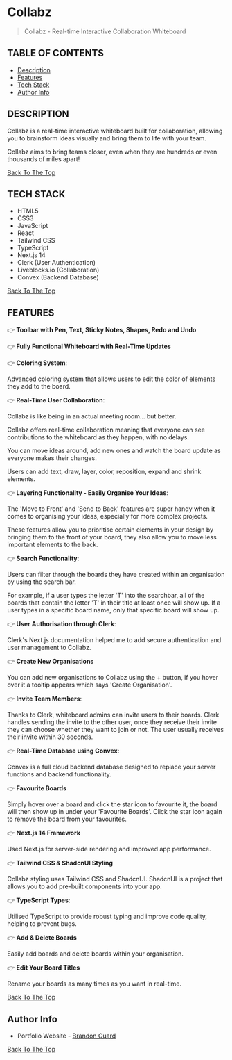 # Collabz

> Collabz - Real-time Interactive Collaboration Whiteboard

## TABLE OF CONTENTS

- [Description](#description)
- [Features](#features)
- [Tech Stack](#tech-stack)
- [Author Info](#author-info)

## DESCRIPTION

Collabz is a real-time interactive whiteboard built for collaboration, allowing you to brainstorm ideas visually and bring them to life with your team.

Collabz aims to bring teams closer, even when they are hundreds or even thousands of miles apart!

[Back To The Top](#collabz)

## TECH STACK

- HTML5
- CSS3
- JavaScript
- React
- Tailwind CSS
- TypeScript
- Next.js 14
- Clerk (User Authentication)
- Liveblocks.io (Collaboration)
- Convex (Backend Database)

[Back To The Top](#collabz)

## FEATURES

👉 **Toolbar with Pen, Text, Sticky Notes, Shapes, Redo and Undo**

👉 **Fully Functional Whiteboard with Real-Time Updates**

👉 **Coloring System**:

Advanced coloring system that allows users to edit the color of elements they add to the board.

👉 **Real-Time User Collaboration**:

Collabz is like being in an actual meeting room... but better.

Collabz offers real-time collaboration meaning that everyone can see contributions to the whiteboard as they happen, with no delays.

You can move ideas around, add new ones and watch the board update as everyone makes their changes.

Users can add text, draw, layer, color, reposition, expand and shrink elements.

👉 **Layering Functionality - Easily Organise Your Ideas**:

The 'Move to Front' and 'Send to Back' features are super handy when it comes to organising your ideas, especially for more complex projects.

These features allow you to prioritise certain elements in your design by bringing them to the front of your board, they also allow you to move less important elements to the back.

👉 **Search Functionality**:

Users can filter through the boards they have created within an organisation by using the search bar.

For example, if a user types the letter 'T' into the searchbar, all of the boards that contain the letter 'T' in their title at least once will show up. If a user types in a specific board name, only that specific board will show up.

👉 **User Authorisation through Clerk**:

Clerk's Next.js documentation helped me to add secure authentication and user management to Collabz.

👉 **Create New Organisations**

You can add new organisations to Collabz using the + button, if you hover over it a tooltip appears which says 'Create Organisation'.

👉 **Invite Team Members**:

Thanks to Clerk, whiteboard admins can invite users to their boards. Clerk handles sending the invite to the other user, once they receive their invite they can choose whether they want to join or not. The user usually receives their invite within 30 seconds.

👉 **Real-Time Database using Convex**:

Convex is a full cloud backend database designed to replace your server functions and backend functionality.

👉 **Favourite Boards**

Simply hover over a board and click the star icon to favourite it, the board will then show up in under your 'Favourite Boards'. Click the star icon again to remove the board from your favourites.

👉 **Next.js 14 Framework**

Used Next.js for server-side rendering and improved app performance.

👉 **Tailwind CSS & ShadcnUI Styling**

Collabz styling uses Tailwind CSS and ShadcnUI. ShadcnUI is a project that allows you to add pre-built components into your app.

👉 **TypeScript Types**:

Utilised TypeScript to provide robust typing and improve code quality, helping to prevent bugs.

👉 **Add & Delete Boards**

Easily add boards and delete boards within your organisation.

👉 **Edit Your Board Titles**

Rename your boards as many times as you want in real-time.

[Back To The Top](#collabz)

## Author Info

- Portfolio Website - [Brandon Guard](https://www.brandon-guard.com)

[Back To The Top](#collabz)
